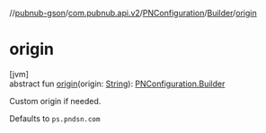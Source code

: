 //[pubnub-gson](../../../../index.md)/[com.pubnub.api.v2](../../index.md)/[PNConfiguration](../index.md)/[Builder](index.md)/[origin](origin.md)

# origin

[jvm]\
abstract fun [origin](origin.md)(origin: [String](https://kotlinlang.org/api/latest/jvm/stdlib/kotlin/-string/index.html)): [PNConfiguration.Builder](index.md)

Custom origin if needed.

Defaults to `ps.pndsn.com`
